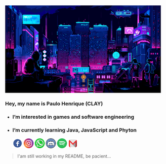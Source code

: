 ![](topOfReadme.gif)

### Hey, my name is Paulo Henrique (CLAY)
- ### I’m interested in games and software engineering
- ### I’m currently learning Java, JavaScript and Phyton
   [![Facebook](facebook.png)](https://www.facebook.com/profile.php?id=100003129759962) [![Instagram](Instagram.png)](https://www.instagram.com/ph.eiterer/) [![WhatsApp](whatsapp.png)](https://wa.me/qr/CTCISFPDHBD3K1) [![Discord](discord.png)](https://discordapp.com/users/241554560890737633/) [![Spotify](spotify.png)](https://open.spotify.com/user/pheiterer?si=YvA5UGNKTFiHxdxwKW3Gyg&utm_source=copy-link) [![Gmail](gmail.png)](pheiterer@hotmail.com)
> I'am still working in my README, be pacient...
